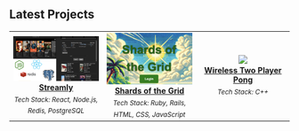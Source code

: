 
## Latest Projects

<table>
<tr>
<td align="center" width="33.3%">
  <a href="https://github.com/EvinB/streamly">
    <img src="https://github.com/EvinB/EvinB/blob/main/Streamly.png" width="100%" />
    <br />
    <strong>Streamly</strong>
  </a>
  <br/>
  <sub><i>Tech Stack: React, Node.js, Redis, PostgreSQL</i></sub>
</td>
<td align="center" width="33.3%">
  <a href="https://github.com/EvinB/projectdirectory-selt_2024_team_008">
    <img src="https://github.com/EvinB/EvinB/blob/main/shardsOfTheGrid.png" width="100%" />
    <br />
    <strong>Shards of the Grid</strong>
  </a>
  <br/>
  <sub><i>Tech Stack: Ruby, Rails, HTML, CSS, JavaScript</i></sub>
</td>
</td>
<td align="center" width="33.3%">
  <a href="https://github.com/EvinB/WirelessPong">
    <img src="https://github.com/EvinB/EvinB/blob/main/wirelessPong.png" width="100%" />
    <br />
    <strong>Wireless Two Player Pong</strong>
  </a>
  <br/>
  <sub><i>Tech Stack: C++ </i></sub>
</td>
</tr>
</table>

